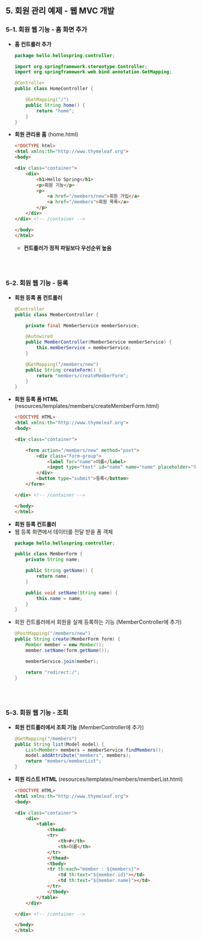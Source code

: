 ## 5. 회원 관리 예제 - 웹 MVC 개발

### 5-1. 회원 웹 기능 - 홈 화면 추가
- **홈 컨트롤러 추가**
  ```java
  package hello.hellospring.controller;

  import org.springframework.stereotype.Controller;
  import org.springframework.web.bind.annotation.GetMapping;

  @Controller
  public class HomeController {

      @GetMapping("/")
      public String home() {
          return "home";
      }
  }
  ```
- **회원 관리용 홈** (home.html)
  ```html
  <!DOCTYPE html>
  <html xmlns:th="http://www.thymeleaf.org">
  <body>

  <div class="container">
      <div>
          <h1>Hello Spring</h1>
          <p>회원 기능</p>
          <p>
              <a href="/members/new">회원 가입</a>
              <a href="/members">회원 목록</a>
          </p>
      </div>
  </div> <!-- /container -->

  </body>
  </html>
  ```
  - **컨트롤러가 정적 파일보다 우선순위 높음**

<br>
<br>

### 5-2. 회원 웹 기능 - 등록
- **회원 등록 폼 컨트롤러**
  ```java
  @Controller
  public class MemberController {

      private final MemberService memberService;

      @Autowired
      public MemberController(MemberService memberService) {
          this.memberService = memberService;
      }

      @GetMapping("/members/new")
      public String createForm() {
          return "members/createMemberForm";
      }
  }
  ```
- **회원 등록 폼 HTML** (resources/templates/members/createMemberForm.html)
  ```html
  <!DOCTYPE HTML>
  <html xmlns:th="http://www.thymeleaf.org">
  <body>

  <div class="container">

      <form action="/members/new" method="post">
          <div class="form-group">
              <label for="name">이름</label>
              <input type="text" id="name" name="name" placeholder="이름을 입력하세요">
          </div>
          <button type="submit">등록</button>
      </form>

  </div> <!-- /container -->

  </body>
  </html>
  ```
- **회원 등록 컨트롤러**
- 웹 등록 화면에서 데이터를 전달 받을 폼 객체
  ```java
  package hello.hellospring.controller;

  public class MemberForm {
      private String name;

      public String getName() {
          return name;
      }

      public void setName(String name) {
          this.name = name;
      }
  }
  ```
- 회원 컨트롤러에서 회원을 실제 등록하는 기능 (MemberController에 추가)
  ```java
  @PostMapping("/members/new")
  public String create(MemberForm form) {
      Member member = new Member();
      member.setName(form.getName());

      memberService.join(member);

      return "redirect:/";
  }
  ```

<br>
<br>

### 5-3. 회원 웹 기능 - 조회
- **회원 컨트롤러에서 조회 기능** (MemberController에 추가)
  ```java
  @GetMapping("/members")
  public String list(Model model) {
      List<Member> members = memberService.findMembers();
      model.addAttribute("members", members);
      return "members/memberList";
  }
  ```
- **회원 리스트 HTML** (resources/templates/members/memberList.html)
  ```html
  <!DOCTYPE HTML>
  <html xmlns:th="http://www.thymeleaf.org">
  <body>

  <div class="container">
      <div>
          <table>
              <thead>
              <tr>
                  <th>#</th>
                  <th>이름</th>
              </tr>
              </thead>
              <tbody>
              <tr th:each="member : ${members}">
                  <td th:text="${member.id}"></td>
                  <td th:text="${member.name}"></td>
              </tr>
              </tbody>
          </table>
      </div>

  </div> <!-- /container -->

  </body>
  </html>
  ```